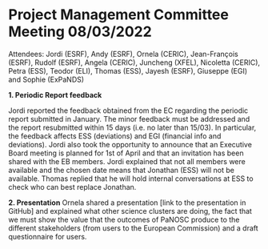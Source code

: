 Project Management Committee Meeting 08/03/2022
===============================================

Attendees: Jordi (ESRF), Andy (ESRF), Ornela (CERIC), Jean-François (ESRF), Rudolf (ESRF), Angela (CERIC), Juncheng (XFEL), Nicoletta (CERIC), Petra (ESS), Teodor (ELI), Thomas (ESS), Jayesh (ESRF), Giuseppe (EGI) and Sophie (ExPaNDS)

**1. Periodic Report feedback**

Jordi reported the feedback obtained from the EC regarding the periodic report submitted in January. The minor feedback must be addressed and the report resubmitted within 15 days (i.e. no later than 15/03).
In particular, the feedback affects ESS (deviations) and EGI (financial info and deviations). Jordi also took the opportunity to announce that an Executive Board meeting is planned for 1st of April and that an invitation has been shared with the EB members. Jordi explained that not all members were available and the chosen date means that Jonathan (ESS) will not be available. Thomas replied that he will hold internal conversations at ESS to check who can best replace Jonathan.

**2. Presentation**
Ornela shared a presentation [link to the presentation in GitHub] and explained what other science clusters are doing, the fact that we must show the value that the outcomes of PaNOSC produce to the different stakeholders (from users to the European Commission) and a draft questionnaire for users.
